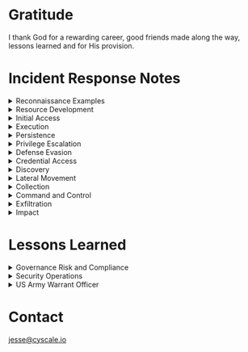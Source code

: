 # Gratitude
  I thank God for a rewarding career, good friends made along the way, lessons learned and for His provision.

# Incident Response Notes

  <details><summary> Reconnaissance Examples </summary>
    <blockquote>
      < placeholder>
    </blockquote>
  </details>
  <details><summary> Resource Development </summary>
    <blockquote>
      < placeholder>
    </blockquote>
  </details>
  <details><summary> Initial Access </summary>
    <blockquote>
      < placeholder>
    </blockquote>
  </details>
  <details><summary> Execution </summary>
    <blockquote>
      < placeholder>
    </blockquote>
  </details>
  <details><summary> Persistence </summary>
    <blockquote>
      < placeholder>
    </blockquote>
  </details>
  <details><summary> Privilege Escalation </summary>
    <blockquote>
      < placeholder>
    </blockquote>
  </details>
  <details><summary> Defense Evasion </summary>
    <blockquote>
      < placeholder>
    </blockquote>
  </details>
  <details><summary> Credential Access </summary>
    <blockquote>
      < placeholder>
    </blockquote>
  </details>
  <details><summary> Discovery </summary>
    <blockquote>
      < placeholder>
    </blockquote>
  </details>
  <details><summary> Lateral Movement </summary>
    <blockquote>
      < placeholder>
    </blockquote>
  </details>
  <details><summary> Collection </summary>
    <blockquote>
      < placeholder>
    </blockquote>
  </details>
  <details><summary> Command and Control </summary>
    <blockquote>
      < placeholder>
    </blockquote>
  </details>
  <details><summary> Exfiltration </summary>
    <blockquote>
      < placeholder>
    </blockquote>
  </details>
  <details><summary> Impact </summary>
    <blockquote>
      < placeholder>
    </blockquote>
  </details>

# Lessons Learned

<details><summary> Governance Risk and Compliance </summary>
  <blockquote>
  
  <details><summary> Documentation </summary>
    <blockquote>
    - < placeholder>  
    </blockquote>
    <blockquote>
    - < placeholder>  
    </blockquote>
    <blockquote>
    - < placeholder>  
    </blockquote>
    </details>

  <details><summary> Audits </summary>
    <blockquote>
    - < placeholder>  
    </blockquote>
    <blockquote>
    - < placeholder>  
    </blockquote>
    <blockquote>
    - < placeholder>  
    </blockquote>
    </details>

  </blockquote>
</details>

<details><summary> Security Operations </summary>
  <blockquote>
  
  <details><summary> Preparation </summary>
    <blockquote>
    - < placeholder>  
    </blockquote>
    <blockquote>
    - < placeholder>  
    </blockquote>
    <blockquote>
    - < placeholder>  
    </blockquote>
    </details>

  <details><summary> Identification </summary>
    <blockquote>
    - < placeholder>  
    </blockquote>
    </details>

  <details><summary> Containment </summary>
    <blockquote>
    < placeholder>
    </blockquote>
    </details>

  <details><summary> Eradication </summary>
    <blockquote>
    < placeholder>
    </blockquote>
    </details>

  <details><summary> Recovery </summary>
    <blockquote>
    < placeholder>
    </blockquote>
    </details>    

  </blockquote>
</details>

<details><summary> US Army Warrant Officer </summary>
Navigate to the below CAC protected location to view some military lessons learned from my time as a Soldier in the US Army.
<blockquote>https://armyeitaas-my.sharepoint-mil.us/:w:/g/personal/jesse_a_espaillat_mil_army_mil/ESFPPONwERxOkJyG1J1b0GABQTeLhSTPt2GPPhx1WYn0xQ?e=8l7caq) to access personal lessons learned content.</blockquote>
</details>

# Contact
jesse@cyscale.io